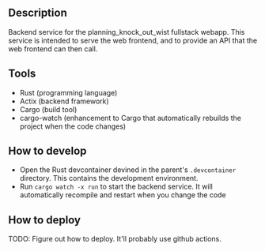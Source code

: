 ## Description

Backend service for the planning_knock_out_wist fullstack webapp.
This service is intended to serve the web frontend, and to provide an API that the web frontend can then call.

## Tools

- Rust (programming language)
- Actix (backend framework)
- Cargo (build tool)
- cargo-watch (enhancement to Cargo that automatically rebuilds the project when the code changes)

## How to develop

- Open the Rust devcontainer devined in the parent's `.devcontainer` directory. This contains the development environment.
- Run `cargo watch -x run` to start the backend service. It will automatically recompile and restart when you change the code

## How to deploy

TODO: Figure out how to deploy. It'll probably use github actions.


